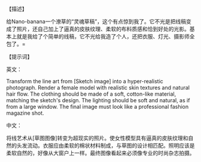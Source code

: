 【描述】

给Nano-banana一个潦草的“灵魂草稿”，这个有点惊到我了。它不光是把线稿变成了照片，还自己加上了逼真的皮肤纹理、柔软的布料质感和恰到好处的光影。基本上就是我给了个简单的线稿，它不光给我造了个人，还把衣服、灯光、摄影师全包了。=

【提示词】

英文：

Transform the line art from [Sketch image] into a hyper-realistic photograph. Render a female model with realistic skin textures and natural hair flow. The clothing should be made of a soft, cotton-like material, matching the sketch's design. The lighting should be soft and natural, as if from a large window. The final image must look like a professional fashion magazine shot. 

中文：

将线艺术从[草图图像]转变为超现实的照片。使女性模型具有逼真的皮肤纹理和自然的头发流动。衣服应由柔软的棉状材料制成，与草图的设计相匹配。照明应该是柔软自然的，好像从大窗户上一样。最终图像看起来必须像专业的时尚杂志拍摄。